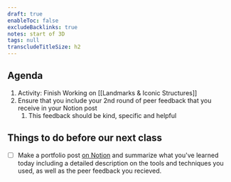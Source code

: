 ```yaml
---
draft: true
enableToc: false
excludeBacklinks: true
notes: start of 3D
tags: null
transcludeTitleSize: h2
---
```


## Agenda
1. Activity: Finish Working on [[Landmarks & Iconic Structures]]
2. Ensure that you include your 2nd round of peer feedback that you receive in your Notion post
	1. This feedback should be kind, specific and helpful

## Things to do before our next class

- [ ] Make a portfolio post [on Notion](https://notion.so) and summarize what you've learned today including a detailed description on the tools and techniques you used, as well as the peer feedback you recieved.